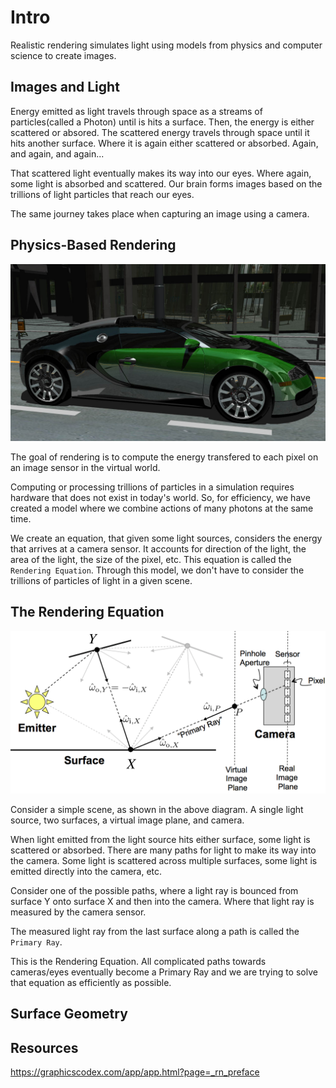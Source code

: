 # Intro

Realistic rendering simulates light using models from physics and computer science to create images.

## Images and Light

Energy emitted as light travels through space as a streams of particles(called a Photon) until is hits a surface. Then, the energy is either scattered or absored. 
The scattered energy travels through space until it hits another surface. Where it is again either scattered or absorbed. Again, and again, and again...

That scattered light eventually makes its way into our eyes. Where again, some light is absorbed and scattered. Our brain forms images based on the trillions of light particles that reach our eyes.

The same journey takes place when capturing an image using a camera.

## Physics-Based Rendering

![Ray Trace Car Demo](resources/RayTraceReflectionsCar.jpg)

The goal of rendering is to compute the energy transfered to each pixel on an image sensor in the virtual world.

Computing or processing trillions of particles in a simulation requires hardware that does not exist in today's world. So, for efficiency, we have created a model where we combine actions of many photons at the same time.

We create an equation, that given some light sources, considers the energy that arrives at a camera sensor. It accounts for direction of the light, the area of the light, the size of the pixel, etc. This equation is called the `Rendering Equation`.
Through this model, we don't have to consider the trillions of particles of light in a given scene.

## The Rendering Equation

![The Rendering Equation](resources/TheRenderingEquationDiagram.png)

Consider a simple scene, as shown in the above diagram. A single light source, two surfaces, a virtual image plane, and camera.

When light emitted from the light source hits either surface, some light is scattered or absorbed. There are many paths for light to make its way into the camera. Some light is scattered across multiple surfaces, some light is emitted directly into the camera, etc.

Consider one of the possible paths, where a light ray is bounced from surface Y onto surface X and then into the camera.
Where that light ray is measured by the camera sensor. 

The measured light ray from the last surface along a path is called the `Primary Ray`.

This is the Rendering Equation. All complicated paths towards cameras/eyes eventually become a Primary Ray and we are trying to solve that equation as efficiently as possible.

## Surface Geometry



## Resources

https://graphicscodex.com/app/app.html?page=_rn_preface